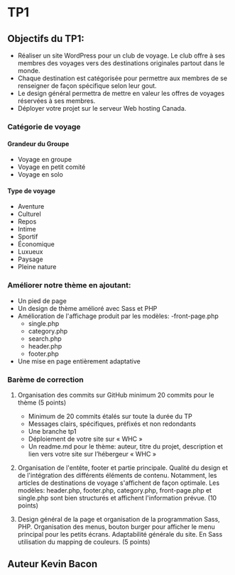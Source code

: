 # TP1

## Objectifs du TP1:
- Réaliser un site WordPress pour un club de voyage. Le club offre à ses membres des voyages vers des destinations originales partout dans le monde.
- Chaque destination est catégorisée pour permettre aux membres de se renseigner de façon spécifique selon leur gout.
- Le design général permettra de mettre en valeur les offres de voyages réservées à ses membres.
-	Déployer votre projet sur le serveur Web hosting Canada.

### Catégorie de voyage 
#### Grandeur du Groupe 
- Voyage en groupe
- Voyage en petit comité
- Voyage en solo
#### Type de voyage
- Aventure
- Culturel
- Repos
- Intime
- Sportif
- Économique
- Luxueux
- Paysage
- Pleine nature

### Améliorer notre thème en ajoutant:
- Un pied de page
- Un design de thème amélioré avec Sass et PHP
- Amélioration de l'affichage produit par les modèles:
  -front-page.php
  -	single.php
  -	category.php
  -	search.php
  -	header.php
  -	footer.php
-	Une mise en page entièrement adaptative


### Barème de correction

1. Organisation des commits sur GitHub minimum 20 commits pour le thème (5 points)
    -	Minimum de 20 commits étalés sur toute la durée du TP
    -	Messages clairs, spécifiques, préfixés et non redondants
    -	Une branche tp1
    -	Déploiement de votre site sur « WHC »
    - Un readme.md pour le thème: auteur, titre du projet, description et lien vers votre site sur l’hébergeur « WHC »

2. Organisation de l'entête, footer et partie principale. Qualité du design et de l'intégration des différents éléments de contenu. Notamment, les articles de destinations de voyage s'affichent de façon optimale. Les modèles: header.php, footer.php, category.php, front-page.php et single.php sont bien structurés et affichent l'information prévue. (10 points)

3. Design général de la page et organisation de la programmation Sass, PHP. Organisation des menus, bouton burger pour afficher le menu principal pour les petits écrans. Adaptabilité générale du site. En Sass utilisation du mapping de couleurs. (5 points)

## Auteur Kevin Bacon